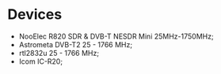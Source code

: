 # Devices

- NooElec R820 SDR & DVB-T NESDR Mini 25MHz-1750MHz;
- Astrometa DVB-T2  25 - 1766 MHz;
- rtl2832u 25 - 1766 MHz;
- Icom IC-R20;